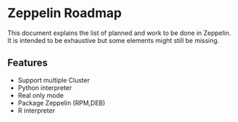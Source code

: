 # Zeppelin Roadmap

This document explains the list of planned and work to be done in Zeppelin. It is intended to be exhaustive but some elements might still be missing.

## Features

* Support multiple Cluster
* Python interpreter
* Real only mode
* Package Zeppelin (RPM,DEB)
* R interpreter
